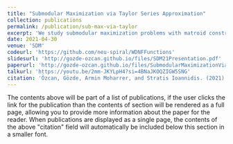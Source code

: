 ```yaml
---
title: "Submodular Maximization via Taylor Series Approximation"	
collection: publications	
permalink: /publication/sub-max-via-taylor	
excerpt: 'We study submodular maximization problems with matroid constraints, in particular, problems where the objective can be expressed via compositions of analytic and multilinear functions. We show that for functions of this form, the so-called continuous greedy algorithm attains a ratio arbitrarily close to (1 − 1/e) ≈ 0.63 using a deterministic estimation via Taylor series approximation. This drastically reduces execution time over prior art that uses sampling.'	
date: 2021-04-30
venue: 'SDM'
codeurl: 'https://github.com/neu-spiral/WDNFFunctions'
slidesurl: 'http://gozde-ozcan.github.io/files/SDM21Presentation.pdf'
paperurl: 'http://gozde-ozcan.github.io/files/SubmodularMaximizationViaTaylorSeriesApproximation.pdf'
talkurl: 'https://youtu.be/2mm-JKYLpH4?si=4BNaJKOQZIGW5SNG'
citation: 'Özcan, Gözde, Armin Moharrer, and Stratis Ioannidis. (2021). &quot;Submodular Maximization via Taylor Series Approximation.&quot; <i>Proceedings of the 2021 SIAM International Conference on Data Mining (SDM). Society for Industrial and Applied Mathematics, 2021.</i>'
---
```


The contents above will be part of a list of publications, if the user clicks the link for the publication than the contents of section will be rendered as a full page, allowing you to provide more information about the paper for the reader. When publications are displayed as a single page, the contents of the above "citation" field will automatically be included below this section in a smaller font.
